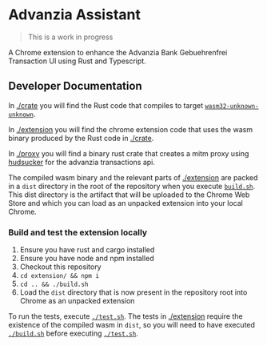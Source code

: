 # Advanzia Assistant

> This is a work in progress

A Chrome extension to enhance the Advanzia Bank Gebuehrenfrei Transaction UI using Rust and Typescript.

## Developer Documentation

In [./crate][0] you will find the Rust code that compiles to target [`wasm32-unknown-unknown`][1].

In [./extension][2] you will find the chrome extension code that uses the wasm binary produced by the Rust code in [./crate][0].

In [./proxy][5] you will find a binary rust crate that creates a mitm proxy using [hudsucker][6] for the advanzia transactions api.

The compiled wasm binary and the relevant parts of [./extension][2] are packed in a `dist` directory in the root of the repository when you execute [`build.sh`][3]. This dist directory is the artifact that will be uploaded to the Chrome Web Store and which you can load as an unpacked extension into your local Chrome.

### Build and test the extension locally

1. Ensure you have rust and cargo installed
2. Ensure you have node and npm installed
3. Checkout this repository
4. `cd extension/ && npm i`
5. `cd .. && ./build.sh`
6. Load the `dist` directory that is now present in the repository root into Chrome as an unpacked extension

To run the tests, execute [`./test.sh`][4]. The tests in [./extension][2] require the existence of the compiled wasm in `dist`, so you will need to have executed [`./build.sh`][3] before executing [`./test.sh`][4].

[0]: <./crate>
[1]: <https://www.hellorust.com/setup/wasm-target/>
[2]: <./extension>
[3]: <./build.sh>
[4]: <./test.sh>
[5]: <./proxy>
[6]: <https://github.com/omjadas/hudsucker>
